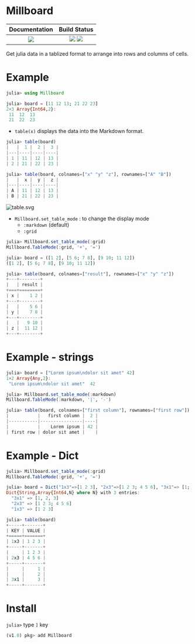 # Millboard

|  **Documentation**                        |  **Build Status**                                                |
|:-----------------------------------------:|:----------------------------------------------------------------:|
|  [![][docs-latest-img]][docs-latest-url]  |  [![][travis-img]][travis-url]  [![][codecov-img]][codecov-url]  |


Get julia data in a tablized format to arrange into rows and columns of cells.


# Example

```julia
julia> using Millboard

julia> board = [11 12 13; 21 22 23]
2×3 Array{Int64,2}:
 11  12  13
 21  22  23
```

* `table(x)` displays the data into the Markdown format.

```julia
julia> table(board)
|   |  1 |  2 |  3 |
|---|----|----|----|
| 1 | 11 | 12 | 13 |
| 2 | 21 | 22 | 23 |

julia> table(board, colnames=["x" "y" "z"], rownames=["A" "B"])
|   |  x |  y |  z |
|---|----|----|----|
| A | 11 | 12 | 13 |
| B | 21 | 22 | 23 |
```

![table.svg](https://wookay.github.io/docs/Millboard.jl/assets/millboard/table.svg)


* `Millboard.set_table_mode` : to change the display mode
  - `:markdown` (default)
  - `:grid`

```julia
julia> Millboard.set_table_mode(:grid)
Millboard.TableMode(:grid, '+', '=')

julia> board = ([1 2], [5 6; 7 8], [9 10; 11 12])
([1 2], [5 6; 7 8], [9 10; 11 12])

julia> table(board, colnames=["result"], rownames=["x" "y" "z"])
+---+--------+
|   | result |
+===+========+
| x |    1 2 |
+---+--------+
|   |    5 6 |
| y |    7 8 |
+---+--------+
|   |   9 10 |
| z |  11 12 |
+---+--------+
```


# Example - strings
```julia
julia> board = ["Lorem ipsum\ndolor sit amet" 42]
1×2 Array{Any,2}:
 "Lorem ipsum\ndolor sit amet"  42

julia> Millboard.set_table_mode(:markdown)
Millboard.TableMode(:markdown, '|', '-')

julia> table(board, colnames=["first column"], rownames=["first row"])
|           |   first column |  2 |
|-----------|----------------|----|
|           |    Lorem ipsum | 42 |
| first row | dolor sit amet |    |
```


# Example - Dict
```julia
julia> Millboard.set_table_mode(:grid)
Millboard.TableMode(:grid, '+', '=')

julia> board = Dict("1x3"=>[1 2 3], "2x3"=>[1 2 3; 4 5 6], "3x1"=> [1; 2; 3])
Dict{String,Array{Int64,N} where N} with 3 entries:
  "3x1" => [1, 2, 3]
  "2x3" => [1 2 3; 4 5 6]
  "1x3" => [1 2 3]

julia> table(board)
+-----+-------+
| KEY | VALUE |
+=====+=======+
| 1x3 | 1 2 3 |
+-----+-------+
|     | 1 2 3 |
| 2x3 | 4 5 6 |
+-----+-------+
|     |     1 |
|     |     2 |
| 3x1 |     3 |
+-----+-------+
```


# Install

`julia>` type `]` key

```julia
(v1.0) pkg> add Millboard
```


[docs-latest-img]: https://img.shields.io/badge/docs-latest-blue.svg
[docs-latest-url]: https://wookay.github.io/docs/Millboard.jl

[travis-img]: https://api.travis-ci.org/wookay/Millboard.jl.svg?branch=master
[travis-url]: https://travis-ci.org/wookay/Millboard.jl

[codecov-img]: https://codecov.io/gh/wookay/Millboard.jl/branch/master/graph/badge.svg
[codecov-url]: https://codecov.io/gh/wookay/Millboard.jl/branch/master
